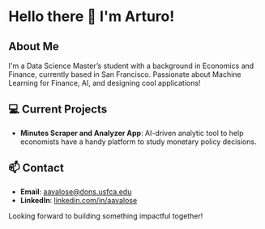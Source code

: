 # Hello there 👋 I'm Arturo!

## About Me
I'm a Data Science Master’s student with a background in Economics and Finance, currently based in San Francisco. Passionate about Machine Learning for Finance, AI, and designing cool applications!


## 💻 Current Projects
- **Minutes Scraper and Analyzer App**: AI-driven analytic tool to help economists have a handy platform to study monetary policy decisions.

## 📫 Contact
- **Email**: [aavalose@dons.usfca.edu](mailto:aavalose@dons.usfca.edu)
- **LinkedIn**: [linkedin.com/in/aavalose](https://linkedin.com/in/aavalose)

Looking forward to building something impactful together!
